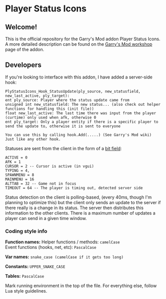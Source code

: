 
# Player Status Icons

## Welcome!

This is the official repository for the Garry's Mod addon Player Status Icons.
A more detailed description can be found on the [Garry's Mod workshop](https://steamcommunity.com/sharedfiles/filedetails/?id=2002082140) page of the addon.

## Developers

If you're looking to interface with this addon, I have added a server-side hook:
```
PlyStatusIcons_Hook_StatusUpdate(ply_source, new_statusfield, new_last_active, ply_target):
ent ply_source: Player where the status update came from
unsigned int new_statusfield: The new status... (also check out helper functions for handling this (init file))
float new_last_active: The last time there was input from the player (curtime) only used when afk, otherwise 0
ent ply_target: Only a player entity if there is a specific player to send the update to, otherwise it is sent to everyone

You can use this by calling hook.Add(.....) (See Garry's Mod wiki)
Just like any other hook.
```

Statuses are sent from the client in the form of a [bit field](https://en.wikipedia.org/wiki/Bit_field):
```
ACTIVE = 0
AFK = 1
CURSOR = 2 -- Cursor is active (in vgui)
TYPING = 4,
SPAWNMENU = 8
MAINMENU = 16
ALTTAB = 32 -- Game not in focus
TIMEOUT = 64 -- The player is timing out, detected server side
```
Status detection on the client is polling-based, (every 40ms, though I'm planning to optimize this) but the client only sends an update to the server if there really is a change in its status. The server then distributes this information to the other clients. There is a maximum number of updates a player can send in a given time window.

### Coding style info

**Function names:**
Helper functions / methods: ``camelCase``<br/>
Event functions (hooks, net, etc): ``PascalCase``

**Var names:**
``snake_case (camelCase if it gets too long)``

**Constants:**
``UPPER_SNAKE_CASE``

**Tables:**
``PascalCase``

Mark running environment in the top of the file.
For everything else, follow Lua style guidelines.